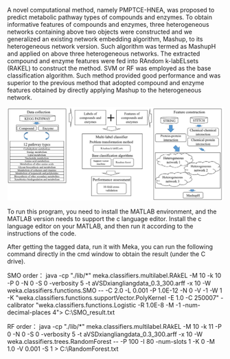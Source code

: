 A novel computational method, namely PMPTCE-HNEA, was proposed to predict metabolic pathway types of compounds and enzymes. To obtain informative features of compounds and enzymes, three heterogeneous networks containing above two objects were constructed and we generalized an existing network embedding algorithm, Mashup, to its heterogeneous network version. Such algorithm was termed as MashupH and applied on above three heterogeneous networks. The extracted compound and enzyme features were fed into RAndom k-labELsets (RAKEL) to construct the method. SVM or RF was employed as the base classification algorithm. Such method provided good performance and was superior to the previous method that adopted compound and enzyme features obtained by directly applying Mashup to the heterogeneous network. 


![Image text](https://github.com/HaoWang-china/PMPTCE_HNEA/blob/master/flowChart.png)


To run this program, you need to install the MATLAB environment, and the MATLAB version needs to support the c language editor. Install the c language editor on your MATLAB, and then run it according to the instructions of the code.


After getting the tagged data, run it with Meka, you can run the following command directly in the cmd window to obtain the result (under the C drive).

SMO order：
java -cp "./lib/*" meka.classifiers.multilabel.RAkEL -M 10 -k 10 -P 0 -N 0 -S 0 -verbosity 5 -t aVSDxiangliangdata_0.3_300.arff -x 10 -W weka.classifiers.functions.SMO -- -C 2.0 -L 0.001 -P 1.0E-12 -N 0 -V -1 -W 1 -K "weka.classifiers.functions.supportVector.PolyKernel -E 1.0 -C 250007" -calibrator "weka.classifiers.functions.Logistic -R 1.0E-8 -M -1 -num-decimal-places 4"> C:\SMO_result.txt


RF order：
java -cp "./lib/*" meka.classifiers.multilabel.RAkEL -M 10 -k 11 -P 0 -N 0 -S 0 -verbosity 5 -t aVSDxiangliangdata_0.3_300.arff  -x 10 -W weka.classifiers.trees.RandomForest -- -P 100 -I 80 -num-slots 1 -K 0 -M 1.0 -V 0.001 -S 1 > C:\RandomForest.txt
